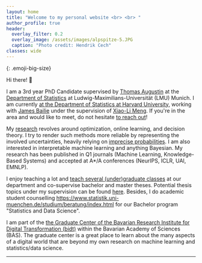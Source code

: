 ```yaml
---
layout: home
title: "Welcome to my personal website <br> <br> " 
author_profile: true
header:
  overlay_filter: 0.2
  overlay_image: /assets/images/alpspitze-5.JPG
  caption: "Photo credit: Hendrik Cech"
classes: wide
---
```

<style>
.emoji-big-size img {font-size: 8rem;}
</style>

{: .emoji-big-size}

Hi there! :wave: <br>


I am a 3rd year PhD Candidate supervised by [Thomas Augustin](https://scholar.google.de/citations?user=3N20m1kAAAAJ&hl=de) at the [Department of Statistics](https://www.statistik.uni-muenchen.de/index.html) at Ludwig-Maximilians-Universität (LMU) Munich. I am currently [at the Department of Statistics at Harvard University](https://statistics.fas.harvard.edu/people/julian-rodemann-0), working with [James Bailie](https://jameshbailie.github.io/) under the supervision of [Xiao-Li Meng](https://statistics.fas.harvard.edu/people/xiao-li-meng). If you're in the area and would like to meet, do not hesitate [to reach out](https://statistics.fas.harvard.edu/people/julian-rodemann-0)!

My [research](https://rodemann.github.io/_pages/research/) revolves around optimization, online learning, and decision theory. I try to render such methods more reliable by representing the involved uncertainties, heavily relying on [imprecise probabilities](https://sipta.org/). I am also interested in interpretable machine learning and anything Bayesian. My research has been published in Q1 journals (Machine Learning, Knowledge-Based Systems) and accepted at A*/A conferences (NeurIPS, ICLR, UAI, EMNLP).

I enjoy teaching a lot and [teach several (under)graduate classes](https://rodemann.github.io/_pages/teaching/) at our department and co-supervise bachelor and master theses. Potential thesis topics under my supervision can be found [here](https://rodemann.github.io/_pages/teaching/). Besides, I do academic student counselling https://www.statistik.uni-muenchen.de/studium/beratung/index.html for our Bachelor program "Statistics and Data Science".  

I am part of the [the Graduate Center of the Bavarian Research Institute for Digital Transformation (bidt)](https://en.bidt.digital/person/julian-rodemann) within the Bavarian Academy of Sciences (BAS). The graduate center is a great place to learn about the many aspects of a digital world that are beyond my own research on machine learning and statistics/data science.

---

